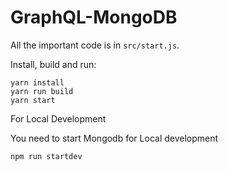 # GraphQL-MongoDB

All the important code is in `src/start.js`.

Install, build and run:

```
yarn install
yarn run build
yarn start
```

For Local Development

You need to start Mongodb for Local development

```
npm run startdev
```
